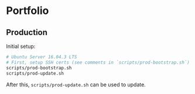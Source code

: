 # Portfolio

## Production

Initial setup:

```bash
# Ubuntu Server 16.04.3 LTS
# First, setup SSH certs (see comments in `scripts/prod-bootstrap.sh`)
scripts/prod-bootstrap.sh
scripts/prod-update.sh
```

After this, `scripts/prod-update.sh` can be used to update.